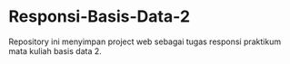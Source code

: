 # Responsi-Basis-Data-2
Repository ini menyimpan project web sebagai tugas responsi praktikum mata kuliah basis data 2.
